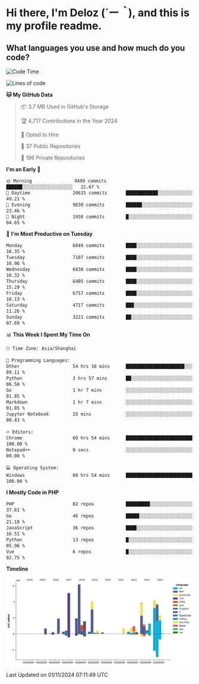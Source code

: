 # **Hi there, I'm Deloz (*´ー｀*), and this is my profile readme.**

## **What languages you use and how much do you code?**

<!--START_SECTION:waka-->
![Code Time](http://img.shields.io/badge/Code%20Time-4%2C952%20hrs%209%20mins-blue)

![Lines of code](https://img.shields.io/badge/From%20Hello%20World%20I%27ve%20Written-44.2%20million%20lines%20of%20code-blue)

**🐱 My GitHub Data** 

> 📦 3.7 MB Used in GitHub's Storage 
 > 
> 🏆 4,717 Contributions in the Year 2024
 > 
> 💼 Opted to Hire
 > 
> 📜 37 Public Repositories 
 > 
> 🔑 196 Private Repositories 
 > 
**I'm an Early 🐤** 

```text
🌞 Morning                9499 commits        ██████░░░░░░░░░░░░░░░░░░░   22.67 % 
🌆 Daytime                20615 commits       ████████████░░░░░░░░░░░░░   49.21 % 
🌃 Evening                9830 commits        ██████░░░░░░░░░░░░░░░░░░░   23.46 % 
🌙 Night                  1950 commits        █░░░░░░░░░░░░░░░░░░░░░░░░   04.65 % 
```
📅 **I'm Most Productive on Tuesday** 

```text
Monday                   6849 commits        ████░░░░░░░░░░░░░░░░░░░░░   16.35 % 
Tuesday                  7107 commits        ████░░░░░░░░░░░░░░░░░░░░░   16.96 % 
Wednesday                6838 commits        ████░░░░░░░░░░░░░░░░░░░░░   16.32 % 
Thursday                 6405 commits        ████░░░░░░░░░░░░░░░░░░░░░   15.29 % 
Friday                   6757 commits        ████░░░░░░░░░░░░░░░░░░░░░   16.13 % 
Saturday                 4717 commits        ███░░░░░░░░░░░░░░░░░░░░░░   11.26 % 
Sunday                   3221 commits        ██░░░░░░░░░░░░░░░░░░░░░░░   07.69 % 
```


📊 **This Week I Spent My Time On** 

```text
🕑︎ Time Zone: Asia/Shanghai

💬 Programming Languages: 
Other                    54 hrs 16 mins      ██████████████████████░░░   89.11 % 
Python                   3 hrs 57 mins       ██░░░░░░░░░░░░░░░░░░░░░░░   06.50 % 
Go                       1 hr 7 mins         ░░░░░░░░░░░░░░░░░░░░░░░░░   01.85 % 
Markdown                 1 hr 7 mins         ░░░░░░░░░░░░░░░░░░░░░░░░░   01.85 % 
Jupyter Notebook         15 mins             ░░░░░░░░░░░░░░░░░░░░░░░░░   00.43 % 

🔥 Editors: 
Chrome                   60 hrs 54 mins      █████████████████████████   100.00 % 
Notepad++                0 secs              ░░░░░░░░░░░░░░░░░░░░░░░░░   00.00 % 

💻 Operating System: 
Windows                  60 hrs 54 mins      █████████████████████████   100.00 % 
```

**I Mostly Code in PHP** 

```text
PHP                      82 repos            █████████░░░░░░░░░░░░░░░░   37.61 % 
Go                       46 repos            █████░░░░░░░░░░░░░░░░░░░░   21.10 % 
JavaScript               36 repos            ████░░░░░░░░░░░░░░░░░░░░░   16.51 % 
Python                   13 repos            █░░░░░░░░░░░░░░░░░░░░░░░░   05.96 % 
Vue                      6 repos             █░░░░░░░░░░░░░░░░░░░░░░░░   02.75 % 
```



**Timeline**

![Lines of Code chart](https://raw.githubusercontent.com/deloz/deloz/main/assets/bar_graph.png)


 Last Updated on 01/11/2024 07:11:49 UTC
<!--END_SECTION:waka-->
